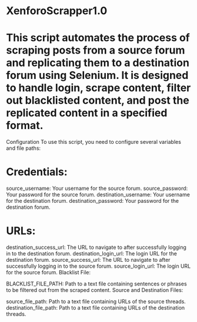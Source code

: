 # XenforoScrapper1.0

# This script automates the process of scraping posts from a source forum and replicating them to a destination forum using Selenium. It is designed to handle login, scrape content, filter out blacklisted content, and post the replicated content in a specified format.

Configuration
To use this script, you need to configure several variables and file paths:

# Credentials:

source_username: Your username for the source forum.
source_password: Your password for the source forum.
destination_username: Your username for the destination forum.
destination_password: Your password for the destination forum.

# URLs:
destination_success_url: The URL to navigate to after successfully logging in to the destination forum.
destination_login_url: The login URL for the destination forum.
source_success_url: The URL to navigate to after successfully logging in to the source forum.
source_login_url: The login URL for the source forum.
Blacklist File:

BLACKLIST_FILE_PATH: Path to a text file containing sentences or phrases to be filtered out from the scraped content.
Source and Destination Files:

source_file_path: Path to a text file containing URLs of the source threads.
destination_file_path: Path to a text file containing URLs of the destination threads.
